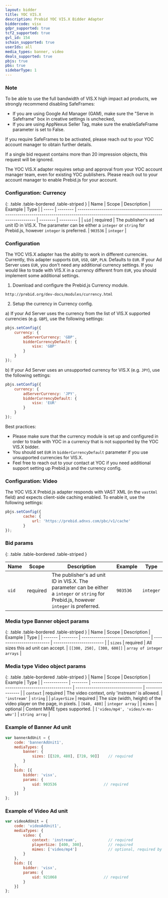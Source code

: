 ```yaml
---
layout: bidder
title: YOC VIS.X
description: Prebid YOC VIS.X Bidder Adapter
biddercode: visx
gdpr_supported: true
tcf2_supported: true
gvl_id: 154
schain_supported: true
userIds: all
media_types: banner, video
deals_supported: true
pbjs: true
pbs: true
sidebarType: 1
---
```


### Note

To be able to use the full bandwidth of VIS.X high impact ad products, we strongly recommend disabling SafeFrames:
- If you are using Google Ad Manager (GAM), make sure the "Serve in Safeframe" box in creative settings is unchecked,
- If you are using AppNexus Seller Tag, make sure the enableSafeFrame parameter is set to False.

If you require SafeFrames to be activated, please reach out to your YOC account manager to obtain further details.

If a single bid request contains more than 20 impression objects, this request will be ignored.

The YOC VIS.X adapter requires setup and approval from your YOC account manager team, even for existing YOC publishers.
Please reach out to your account manager to enable Prebid.js for your account.

### Configuration: Currency

{: .table .table-bordered .table-striped }
| Name  | Scope    | Description                                                                                                                             | Example  | Type      |
| ----- | -------- | --------------------------------------------------------------------------------------------------------------------------------------- | -------- | --------- |
| `uid` | required | The publisher's ad unit ID in VIS.X. The parameter can be either a `integer` or `string` for Prebid.js, however `integer` is preferred. | `903536` | `integer` |

### Configuration

The YOC VIS.X adapter has the ability to work in different currencies. Currently, this adapter supports `EUR`, `USD`,
`GBP`, `PLN`. Defaults to `EUR`. If your Ad Server uses `EUR`, you don't need any additional currency settings.
If you would like to trade with VIS.X in a currency different from `EUR`, you should implement some additional settings.

1. Download and configure the Prebid.js Currency module.

`http://prebid.org/dev-docs/modules/currency.html`

2. Setup the currency in Currency config.

a) If your Ad Server uses the currency from the list of VIS.X supported currencies (e.g. `GBP`), use the following settings:

```javascript
pbjs.setConfig({
    currency: {
        adServerCurrency: 'GBP',
        bidderCurrencyDefault: {
            visx: 'GBP'
        }
    }
});
```

b) If your Ad Server uses an unsupported currency for VIS.X (e.g. `JPY`), use the following settings:

```javascript
pbjs.setConfig({
    currency: {
        adServerCurrency: 'JPY',
        bidderCurrencyDefault: {
            visx: 'EUR'
        }
    }
});
```

Best practices:
- Please make sure that the currency module is set up and configured in order to trade with YOC in a currency that is not supported by the YOC VIS.X bidder.
- You should set `EUR` in `bidderCurrencyDefault` parameter if you use unsupported currencies for VIS.X.
- Feel free to reach out to your contact at YOC if you need additional support setting up Prebid.js and the currency config.

### Configuration: Video

The YOC VIS.X Prebid.js adapter responds with VAST XML (in the `vastXml` field) and expects client-side caching enabled. To enable it, use the following settings:

```javascript
pbjs.setConfig({
        cache: {
            url: 'https://prebid.adnxs.com/pbc/v1/cache'
        }
});
```

### Bid params

{: .table .table-bordered .table-striped }

| Name  | Scope    | Description                                                                                                                             | Example  | Type      |
| ----- | -------- | --------------------------------------------------------------------------------------------------------------------------------------- | -------- | --------- |
| `uid` | required | The publisher's ad unit ID in VIS.X. The parameter can be either a `integer` or `string` for Prebid.js, however `integer` is preferred. | `903536` | `integer` |

### Media type Banner object params

{: .table .table-bordered .table-striped }
| Name    | Scope    | Description                        | Example                    | Type                      |
| ------- | -------- | ---------------------------------- | -------------------------- | ------------------------- |
| `sizes` | required | All sizes this ad unit can accept. | `[[300, 250], [300, 600]]` | `array of integer arrays` |

### Media type Video object params

{: .table .table-bordered .table-striped }
| Name         | Scope    | Description                                                          | Example                           | Type            |
| ------------ | -------- | -------------------------------------------------------------------- | --------------------------------- | --------------- |
| `context`    | required | The video context, only 'instream' is allowed.                       | `'instream'`                      | `string`        |
| `playerSize` | required | The size (width, height) of the video player on the page, in pixels. | `[640, 480]`                      | `integer array` |
| `mimes`      | optional | Content MIME types supported.                                        | `['video/mp4', 'video/x-ms-wmv']` | `string array`  |

### Example of Banner Ad unit

```javascript
var bannerAdUnit = {
    code: 'bannerAdUnit1',
    mediaTypes: {
        banner: {
            sizes: [[320, 480], [728, 90]]    // required
        }
    },
    bids: [{
        bidder: 'visx',
        params: {
            uid: 903536                     // required
        }
    }]
};
```

### Example of Video Ad unit

```javascript
var videoAdUnit = {
    code: 'videoAdUnit1',
    mediaTypes: {
        video: {
            context: 'instream',              // required
            playerSize: [400, 300],           // required
            mimes: ['video/mp4']              // optional, required by Prebid Server
        }
    },
    bids: [{
        bidder: 'visx',
        params: {
            uid: 921068                     // required
        }
    }]
};
```
